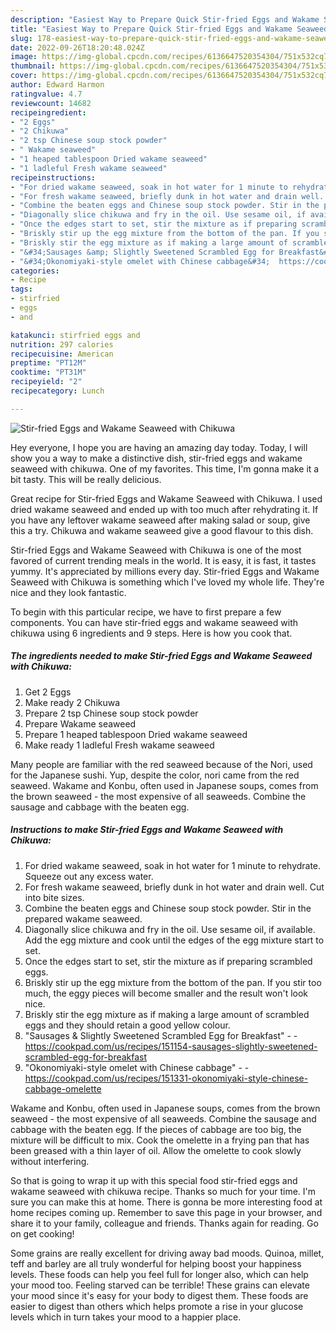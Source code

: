 ```yaml
---
description: "Easiest Way to Prepare Quick Stir-fried Eggs and Wakame Seaweed with Chikuwa"
title: "Easiest Way to Prepare Quick Stir-fried Eggs and Wakame Seaweed with Chikuwa"
slug: 178-easiest-way-to-prepare-quick-stir-fried-eggs-and-wakame-seaweed-with-chikuwa
date: 2022-09-26T18:20:48.024Z
image: https://img-global.cpcdn.com/recipes/6136647520354304/751x532cq70/stir-fried-eggs-and-wakame-seaweed-with-chikuwa-recipe-main-photo.jpg
thumbnail: https://img-global.cpcdn.com/recipes/6136647520354304/751x532cq70/stir-fried-eggs-and-wakame-seaweed-with-chikuwa-recipe-main-photo.jpg
cover: https://img-global.cpcdn.com/recipes/6136647520354304/751x532cq70/stir-fried-eggs-and-wakame-seaweed-with-chikuwa-recipe-main-photo.jpg
author: Edward Harmon
ratingvalue: 4.7
reviewcount: 14682
recipeingredient:
- "2 Eggs"
- "2 Chikuwa"
- "2 tsp Chinese soup stock powder"
- " Wakame seaweed"
- "1 heaped tablespoon Dried wakame seaweed"
- "1 ladleful Fresh wakame seaweed"
recipeinstructions:
- "For dried wakame seaweed, soak in hot water for 1 minute to rehydrate. Squeeze out any excess water."
- "For fresh wakame seaweed, briefly dunk in hot water and drain well. Cut into bite sizes."
- "Combine the beaten eggs and Chinese soup stock powder. Stir in the prepared wakame seaweed."
- "Diagonally slice chikuwa and fry in the oil. Use sesame oil, if available. Add the egg mixture and cook until the edges of the egg mixture start to set."
- "Once the edges start to set, stir the mixture as if preparing scrambled eggs."
- "Briskly stir up the egg mixture from the bottom of the pan. If you stir too much, the eggy pieces will become smaller and the result won&#39;t look nice."
- "Briskly stir the egg mixture as if making a large amount of scrambled eggs and they should retain a good yellow colour."
- "&#34;Sausages &amp; Slightly Sweetened Scrambled Egg for Breakfast&#34;  https://cookpad.com/us/recipes/151154-sausages-slightly-sweetened-scrambled-egg-for-breakfast"
- "&#34;Okonomiyaki-style omelet with Chinese cabbage&#34;  https://cookpad.com/us/recipes/151331-okonomiyaki-style-chinese-cabbage-omelette"
categories:
- Recipe
tags:
- stirfried
- eggs
- and

katakunci: stirfried eggs and 
nutrition: 297 calories
recipecuisine: American
preptime: "PT12M"
cooktime: "PT31M"
recipeyield: "2"
recipecategory: Lunch

---
```



![Stir-fried Eggs and Wakame Seaweed with Chikuwa](https://img-global.cpcdn.com/recipes/6136647520354304/751x532cq70/stir-fried-eggs-and-wakame-seaweed-with-chikuwa-recipe-main-photo.jpg)

Hey everyone, I hope you are having an amazing day today. Today, I will show you a way to make a distinctive dish, stir-fried eggs and wakame seaweed with chikuwa. One of my favorites. This time, I'm gonna make it a bit tasty. This will be really delicious.

Great recipe for Stir-fried Eggs and Wakame Seaweed with Chikuwa. I used dried wakame seaweed and ended up with too much after rehydrating it. If you have any leftover wakame seaweed after making salad or soup, give this a try. Chikuwa and wakame seaweed give a good flavour to this dish.

Stir-fried Eggs and Wakame Seaweed with Chikuwa is one of the most favored of current trending meals in the world. It is easy, it is fast, it tastes yummy. It's appreciated by millions every day. Stir-fried Eggs and Wakame Seaweed with Chikuwa is something which I've loved my whole life. They're nice and they look fantastic.


To begin with this particular recipe, we have to first prepare a few components. You can have stir-fried eggs and wakame seaweed with chikuwa using 6 ingredients and 9 steps. Here is how you cook that.

<!--inarticleads1-->

##### The ingredients needed to make Stir-fried Eggs and Wakame Seaweed with Chikuwa:

1. Get 2 Eggs
1. Make ready 2 Chikuwa
1. Prepare 2 tsp Chinese soup stock powder
1. Prepare  Wakame seaweed
1. Prepare 1 heaped tablespoon Dried wakame seaweed
1. Make ready 1 ladleful Fresh wakame seaweed


Many people are familiar with the red seaweed because of the Nori, used for the Japanese sushi. Yup, despite the color, nori came from the red seaweed. Wakame and Konbu, often used in Japanese soups, comes from the brown seaweed - the most expensive of all seaweeds. Combine the sausage and cabbage with the beaten egg. 

<!--inarticleads2-->

##### Instructions to make Stir-fried Eggs and Wakame Seaweed with Chikuwa:

1. For dried wakame seaweed, soak in hot water for 1 minute to rehydrate. Squeeze out any excess water.
1. For fresh wakame seaweed, briefly dunk in hot water and drain well. Cut into bite sizes.
1. Combine the beaten eggs and Chinese soup stock powder. Stir in the prepared wakame seaweed.
1. Diagonally slice chikuwa and fry in the oil. Use sesame oil, if available. Add the egg mixture and cook until the edges of the egg mixture start to set.
1. Once the edges start to set, stir the mixture as if preparing scrambled eggs.
1. Briskly stir up the egg mixture from the bottom of the pan. If you stir too much, the eggy pieces will become smaller and the result won&#39;t look nice.
1. Briskly stir the egg mixture as if making a large amount of scrambled eggs and they should retain a good yellow colour.
1. &#34;Sausages &amp; Slightly Sweetened Scrambled Egg for Breakfast&#34; -  - https://cookpad.com/us/recipes/151154-sausages-slightly-sweetened-scrambled-egg-for-breakfast
1. &#34;Okonomiyaki-style omelet with Chinese cabbage&#34; -  - https://cookpad.com/us/recipes/151331-okonomiyaki-style-chinese-cabbage-omelette


Wakame and Konbu, often used in Japanese soups, comes from the brown seaweed - the most expensive of all seaweeds. Combine the sausage and cabbage with the beaten egg. If the pieces of cabbage are too big, the mixture will be difficult to mix. Cook the omelette in a frying pan that has been greased with a thin layer of oil. Allow the omelette to cook slowly without interfering. 

So that is going to wrap it up with this special food stir-fried eggs and wakame seaweed with chikuwa recipe. Thanks so much for your time. I'm sure you can make this at home. There is gonna be more interesting food at home recipes coming up. Remember to save this page in your browser, and share it to your family, colleague and friends. Thanks again for reading. Go on get cooking!

Some grains are really excellent for driving away bad moods. Quinoa, millet, teff and barley are all truly wonderful for helping boost your happiness levels. These foods can help you feel full for longer also, which can help your mood too. Feeling starved can be terrible! These grains can elevate your mood since it's easy for your body to digest them. These foods are easier to digest than others which helps promote a rise in your glucose levels which in turn takes your mood to a happier place.
